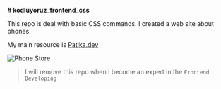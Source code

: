 **# kodluyoruz_frontend_css**

This repo is deal with basic CSS commands. I created a web site about phones.

My main resource is [Patika.dev](https://www.patika.dev)

![Phone Store](https://www.nac.com.tr/wp-content/uploads/2019/03/telekom-makinelerin-gelisimi.png)

> I will remove this repo when I become an expert in the `Frontend Developing`
